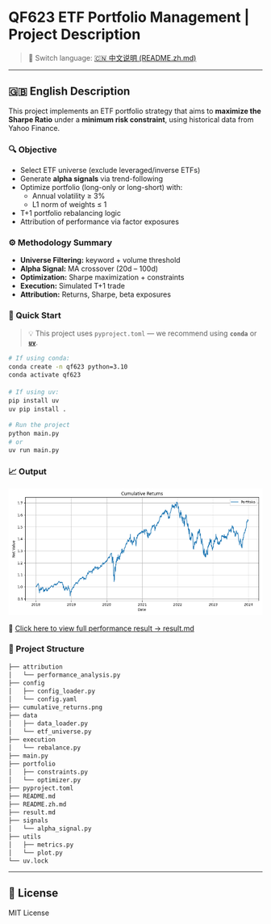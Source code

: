 # QF623 ETF Portfolio Management | Project Description

> 📌 Switch language: [🇨🇳 中文说明 (README.zh.md)](./README.zh.md)

---

## 🇬🇧 English Description

This project implements an ETF portfolio strategy that aims to **maximize the Sharpe Ratio** under a **minimum risk constraint**, using historical data from Yahoo Finance.

### 🔍 Objective

- Select ETF universe (exclude leveraged/inverse ETFs)
- Generate **alpha signals** via trend-following
- Optimize portfolio (long-only or long-short) with:
  - Annual volatility ≥ 3%
  - L1 norm of weights ≤ 1
- T+1 portfolio rebalancing logic
- Attribution of performance via factor exposures

### ⚙️ Methodology Summary

- **Universe Filtering:** keyword + volume threshold  
- **Alpha Signal:** MA crossover (20d – 100d)  
- **Optimization:** Sharpe maximization + constraints  
- **Execution:** Simulated T+1 trade  
- **Attribution:** Returns, Sharpe, beta exposures

### 🚀 Quick Start

> 💡 This project uses `pyproject.toml` — we recommend using **`conda`** or **[`uv`](https://github.com/astral-sh/uv)**.

```bash
# If using conda:
conda create -n qf623 python=3.10
conda activate qf623

# If using uv:
pip install uv
uv pip install .
```

```bash
# Run the project
python main.py
# or
uv run main.py
```

### 📈 Output

![Portfolio Cumulative Returns](./cumulative_returns.png)

📄 [Click here to view full performance result → result.md](./result.md)

### 📁 Project Structure

```
├── attribution
│   └── performance_analysis.py
├── config
│   ├── config_loader.py
│   └── config.yaml
├── cumulative_returns.png
├── data
│   ├── data_loader.py
│   └── etf_universe.py
├── execution
│   └── rebalance.py
├── main.py
├── portfolio
│   ├── constraints.py
│   └── optimizer.py
├── pyproject.toml
├── README.md
├── README.zh.md
├── result.md
├── signals
│   └── alpha_signal.py
├── utils
│   ├── metrics.py
│   └── plot.py
└── uv.lock
```

---

## 📜 License

MIT License